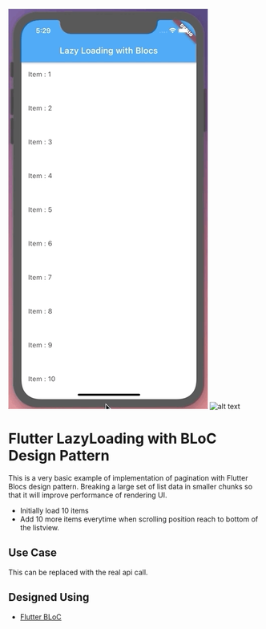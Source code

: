 ![alt text](https://github.com/soumyasethy/flutter-lazyloading-bloc-pagination/blob/master/ios_animation.gif)
![alt text](https://github.com/soumyasethy/flutter-lazyloading-bloc-pagination/blob/master/android_animation.gif)
# Flutter LazyLoading with BLoC Design Pattern

This is a very basic example of implementation of pagination with Flutter Blocs design pattern. Breaking a large set of list  data in smaller chunks so that it will improve performance of rendering UI.

- Initially load 10 items 
- Add 10 more items everytime when scrolling position reach to bottom of the listview.

## Use Case
This can be replaced with the real api call.

## Designed Using

- [Flutter BLoC](https://pub.dev/packages/flutter_bloc)

